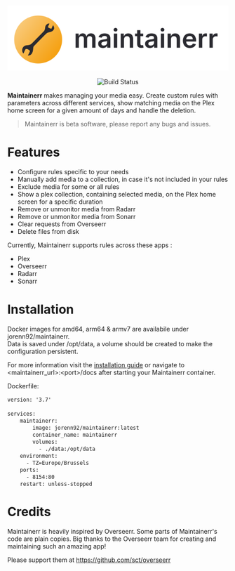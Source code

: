 <p align="center">
  <img src="ui/public/logo_black.svg?raw=true" alt="Sublime's custom image"/>
</p>

<div align="center">

![Build Status](https://ci.cyntek.be/buildStatus/icon?job=Maintainerr%2FMaintainerr-dev-build)

</div>

<b>Maintainerr</b> makes managing your media easy. Create custom rules with parameters across different services, show matching media on the Plex home screen for a given amount of days and handle the deletion.

> Maintainerr is beta software, please report any bugs and issues.

# Features
- Configure rules specific to your needs
- Manually add media to a collection, in case it's not included in your rules
- Exclude  media for some or all rules
- Show a plex collection, containing selected media, on the Plex home screen for a specific duration
- Remove or unmonitor media from Radarr
- Remove or unmonitor media from Sonarr
- Clear requests from Overseerr
- Delete files from disk

Currently, Maintainerr supports rules across these apps :

- Plex
- Overseerr
- Radarr
- Sonarr

# Installation

Docker images for amd64, arm64 & armv7 are availabile under jorenn92/maintainerr. <br />
Data is saved under /opt/data, a volume should be created to make the configuration persistent.

For more information visit the [installation guide](docs/2-getting-started/1-installation/Installation.md) or navigate to \<maintainerr_url\>:\<port\>/docs after starting your Maintainerr container.

Dockerfile: 

    version: '3.7'

    services:
        maintainerr:
            image: jorenn92/maintainerr:latest
            container_name: maintainerr
            volumes:
              - ./data:/opt/data
        environment:
          - TZ=Europe/Brussels
        ports:
          - 8154:80
        restart: unless-stopped


# Credits
Maintainerr is heavily inspired by Overseerr. Some parts of Maintainerr's code are plain copies. Big thanks to the Overseerr team for creating and maintaining such an amazing app!

Please support them at https://github.com/sct/overseerr
